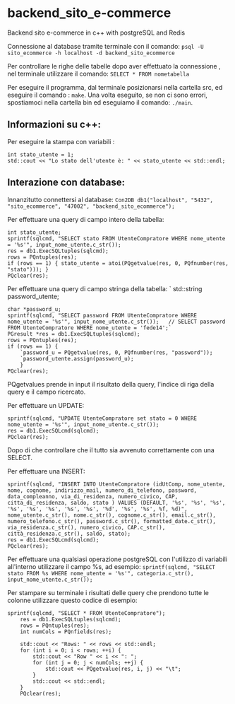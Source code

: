 # backend_sito_e-commerce
Backend sito e-commerce in c++ with postgreSQL and Redis

Connessione al database tramite terminale con il comando:
```psql -U sito_ecommerce -h localhost -d backend_sito_ecommerce```

Per controllare le righe delle tabelle dopo aver effettuato la connessione , nel terminale utilizzare il comando:
```SELECT * FROM nometabella```

Per eseguire il programma, dal terminale posizionarsi nella cartella src, ed eseguire il comando : ```make```.
Una volta eseguito, se non ci sono errori, spostiamoci nella cartella bin ed eseguiamo il comando: ```./main```.


## Informazioni su c++:
Per eseguire la stampa con variabili :
``` 
int stato_utente = 1;
std::cout << "Lo stato dell'utente è: " << stato_utente << std::endl;   
```



## Interazione con database:
Innanzitutto connettersi al database:
```Con2DB db1("localhost", "5432", "sito_ecommerce", "47002", "backend_sito_ecommerce");```

Per effettuare una query di campo intero della tabella:
```
int stato_utente; 
sprintf(sqlcmd, "SELECT stato FROM UtenteCompratore WHERE nome_utente = '%s'", input_nome_utente.c_str());
res = db1.ExecSQLtuples(sqlcmd);
rows = PQntuples(res);
if (rows == 1) { stato_utente = atoi(PQgetvalue(res, 0, PQfnumber(res, "stato"))); }
PQclear(res); 
```

Per effettuare una query di campo stringa della tabella:
`
std::string password_utente;
```
char *password_u;
sprintf(sqlcmd, "SELECT password FROM UtenteCompratore WHERE nome_utente = '%s'", input_nome_utente.c_str());   // SELECT password FROM UtenteCompratore WHERE nome_utente = 'fede14';`
PGresult *res = db1.ExecSQLtuples(sqlcmd);
rows = PQntuples(res);
if (rows == 1) {
    `password_u = PQgetvalue(res, 0, PQfnumber(res, "password"));
    `password_utente.assign(password_u);
    }
PQclear(res); 
```

PQgetvalues prende in input il risultato della query, l'indice di riga della query e il campo ricercato.



Per effettuare un UPDATE:
```
sprintf(sqlcmd, "UPDATE UtenteCompratore set stato = 0 WHERE nome_utente = '%s'", input_nome_utente.c_str());
res = db1.ExecSQLcmd(sqlcmd);
PQclear(res); 
```

Dopo di che controllare che il tutto sia avvenuto correttamente con una SELECT.


Per effettuare una INSERT:
```
sprintf(sqlcmd, "INSERT INTO UtenteCompratore (idUtComp, nome_utente, nome, cognome, indirizzo_mail, numero_di_telefono, password, data_compleanno, via_di_residenza, numero_civico, CAP, citta_di_residenza, saldo, stato ) VALUES (DEFAULT, '%s', '%s', '%s', '%s', '%s', '%s', '%s', '%s', '%d', '%s', '%s', %f, %d)", nome_utente.c_str(), nome.c_str(), cognome.c_str(), email.c_str(), numero_telefono.c_str(), password.c_str(), formatted_date.c_str(), via_residenza.c_str(), numero_civico, CAP.c_str(), città_residenza.c_str(), saldo, stato);
res = db1.ExecSQLcmd(sqlcmd);
PQclear(res); 
```

        
Per effettuare una qualsiasi operazione postgreSQL con l'utilizzo di variabili all'interno utilizzare il campo %s, ad esempio:
``` sprintf(sqlcmd, "SELECT stato FROM %s WHERE nome_utente = '%s'", categoria.c_str(), input_nome_utente.c_str()); ```


Per stampare su terminale i risultati delle query che prendono tutte le colonne utilizzare questo codice di esempio:
```
sprintf(sqlcmd, "SELECT * FROM UtenteCompratore");
    res = db1.ExecSQLtuples(sqlcmd);
    rows = PQntuples(res);
    int numCols = PQnfields(res);

    std::cout << "Rows: " << rows << std::endl;
    for (int i = 0; i < rows; ++i) {
        std::cout << "Row " << i << ": ";
        for (int j = 0; j < numCols; ++j) {
            std::cout << PQgetvalue(res, i, j) << "\t";
        }
        std::cout << std::endl;
    }
    PQclear(res); 
```